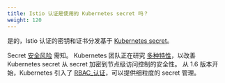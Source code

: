 ```yaml
---
title: Istio 认证是使用的 Kubernetes secret 吗？
weight: 120
---
```


是的，Istio 认证的密钥和证书分发基于 [Kubernetes secret](https://kubernetes.io/docs/concepts/configuration/secret/)。

Secret [安全风险](https://kubernetes.io/docs/concepts/configuration/secret/#risks) 需知。
Kubernetes 团队正在研究 [多种特性](https://docs.google.com/document/d/1T2y-9geg9EfHHtCDYTXptCa-F4kQ0RyiH-c_M1SyD0s)，以改善 Kubernetes secret 从 secret 加密到节点级访问控制的安全性。
从 1.6 版本开始，Kubernetes 引入了 [RBAC_认证](https://kubernetes.io/docs/reference/access-authn-authz/rbac/)，可以提供细粒度的 secret 管理。
